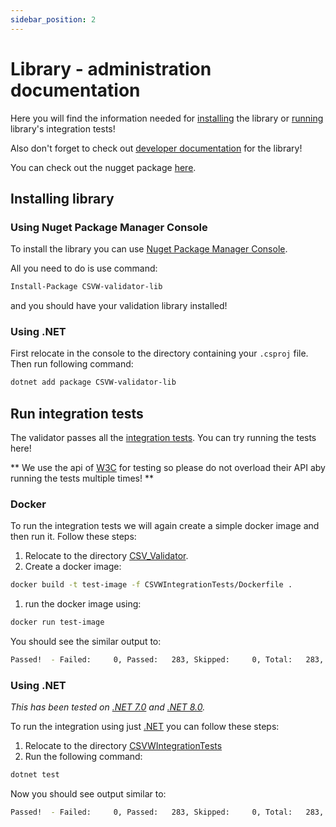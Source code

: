 ```yaml
---
sidebar_position: 2
---
```

# Library - administration documentation

Here you will find the information needed for [installing](#installing-library) the library or [running](#run-integration-tests) library's integration tests!

Also don't forget to check out [developer documentation](../developer/) for the library!

You can check out the nugget package [here](https://www.nuget.org/packages/CSVW-validator-lib).

## Installing library

### Using Nuget Package Manager Console

To install the library you can use [Nuget Package Manager Console](https://learn.microsoft.com/en-us/nuget/consume-packages/install-use-packages-powershell).

All you need to do is use command:
```bash
Install-Package CSVW-validator-lib
```

and you should have your validation library installed!

### Using .NET

First relocate in the console to the directory containing your `.csproj` file.
Then run following command:
```bash
dotnet add package CSVW-validator-lib
```


## Run integration tests

The validator passes all the [integration tests](https://w3c.github.io/csvw/tests/#manifest-validation).
You can try running the tests here!

** 
We use the api of [W3C](https://w3c.github.io/csvw/tests/#manifest-validation) for testing 
so please do not overload their API aby running the tests multiple times!
**

### Docker

To run the integration tests we will again create a simple docker image and then run it.
Follow these steps:
1. Relocate to the directory [CSV_Validator](https://gitlab.mff.cuni.cz/kolcunm/csv-validator/-/tree/master/CSV_Validator?ref_type=heads).
2. Create a docker image:
```bash 
docker build -t test-image -f CSVWIntegrationTests/Dockerfile .
```
1. run the docker image using:
```bash 
docker run test-image
```

You should see the similar output to:
```bash
Passed!  - Failed:     0, Passed:   283, Skipped:     0, Total:   283, Duration: 1 m 32 s - CSVWIntegrationTests.dll (net7.0)
```

### Using .NET

*This has been tested on [.NET 7.0](https://dotnet.microsoft.com/en-us/download/dotnet/7.0) 
and [.NET 8.0](https://dotnet.microsoft.com/en-us/download/dotnet/8.0).*


To run the integration using just [.NET](https://dotnet.microsoft.com/en-us/) you can follow these steps:
1. Relocate to the directory [CSVWIntegrationTests](https://gitlab.mff.cuni.cz/kolcunm/csv-validator/-/tree/master/CSV_Validator/CSVWIntegrationTests?ref_type=heads)
2. Run the following command:
```bash
dotnet test
```

Now you should see output similar to:
```bash
Passed!  - Failed:     0, Passed:   283, Skipped:     0, Total:   283, Duration: 1 m 19 s - CSVWIntegrationTests.dll (net7.0)
```